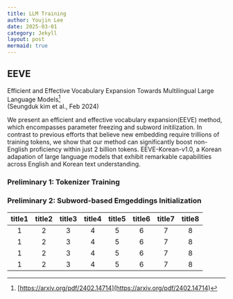 ```yaml
---
title: LLM Training
author: Youjin Lee
date: 2025-03-01
category: Jekyll
layout: post
mermaid: true
---
```



EEVE
-------------
Efficient and Effective Vocabulary Expansion Towards Multilingual Large Language Models[^1] <br/>
(Seungduk kim et al., Feb 2024)

We present an efficient and effective vocabulary expansion(EEVE) method, which encompasses parameter freezing and subword initilization.
In contrast to previous efforts that believe new embedding require trillions of training tokens, we show that our method can significantly boost non-English proficiency within just 2 billion tokens.
EEVE-Korean-v1.0, a Korean adapation of large language models that exhibit remarkable capabilities across English and Korean text understanding. 

### Preliminary 1: Tokenizer Training

### Preliminary 2: Subword-based Emgeddings Initialization

<div class="table-wrapper" markdown="block">

|title1|title2|title3|title4|title5|title6|title7|title8|
|:-:|:-:|:-:|:-:|:-:|:-:|:-:|:-:|
|1|2|3|4|5|6|7|8|
|1|2|3|4|5|6|7|8|
|1|2|3|4|5|6|7|8|
|1|2|3|4|5|6|7|8|

</div>

[^1]: [https://arxiv.org/pdf/2402.14714](https://arxiv.org/pdf/2402.14714)
